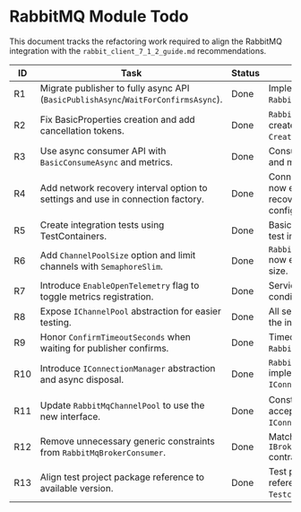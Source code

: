 # RabbitMQ Module Todo

This document tracks the refactoring work required to align the RabbitMQ integration with the `rabbit_client_7_1_2_guide.md` recommendations.

| ID | Task | Status | Comment | Prompt |
|----|------|-------|---------|-------|
| R1 | Migrate publisher to fully async API (`BasicPublishAsync`/`WaitForConfirmsAsync`). | Done | Implemented in `RabbitMqPublisher`. | "Update publisher to use async RabbitMQ API" |
| R2 | Fix BasicProperties creation and add cancellation tokens. | Done | `RabbitMqPublisher` now creates properties via `CreateBasicProperties`. | "Ensure BasicProperties are instantiated correctly" |
| R3 | Use async consumer API with `BasicConsumeAsync` and metrics. | Done | Consumer fully async and metrics recorded. | "Finish migrating consumer to async API" |
| R4 | Add network recovery interval option to settings and use in connection factory. | Done | Connection factories now enable automatic recovery and configurable intervals. | "Add NetworkRecoveryInterval to RabbitMqSettings" |
| R5 | Create integration tests using TestContainers. | Done | Basic publish/consume test implemented. | "Write integration tests using Testcontainers" |
| R6 | Add `ChannelPoolSize` option and limit channels with `SemaphoreSlim`. | Done | `RabbitMqChannelPool` now enforces pool size. | "Implement bounded channel pool" |
| R7 | Introduce `EnableOpenTelemetry` flag to toggle metrics registration. | Done | Service registration conditional on this flag. | "Add OpenTelemetry toggle" |
| R8 | Expose `IChannelPool` abstraction for easier testing. | Done | All services depend on the interface. | "Create IChannelPool interface" |
| R9 | Honor `ConfirmTimeoutSeconds` when waiting for publisher confirms. | Done | Timeout applied in `RabbitMqPublisher`. | "Add confirm timeout support" |
| R10 | Introduce `IConnectionManager` abstraction and async disposal. | Done | `RabbitMqConnection` implements `IConnectionManager`. | "Create IConnectionManager interface" |
| R11 | Update `RabbitMqChannelPool` to use the new interface. | Done | Constructor now accepts `IConnectionManager`. | "Inject IConnectionManager into channel pool" |
| R12 | Remove unnecessary generic constraints from `RabbitMqBrokerConsumer`. | Done | Matches `IBrokerConsumer` contract. | "Fix generic constraints" |
| R13 | Align test project package reference to available version. | Done | Test project now references `Testcontainers` 4.6.0. | "Fix test project dependencies" |

